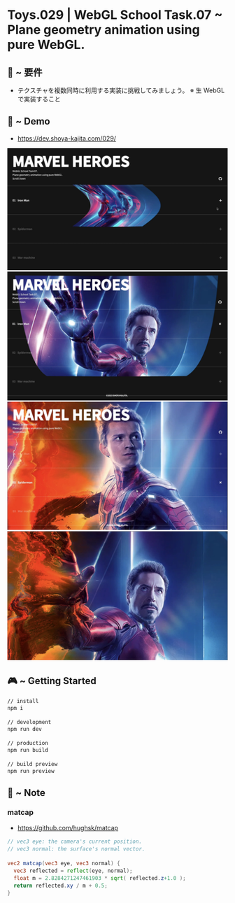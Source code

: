 # Toys.029 | WebGL School Task.07 ~ Plane geometry animation using pure WebGL.

## 🪬 ~ 要件
- テクスチャを複数同時に利用する実装に挑戦してみましょう。
※ 生 WebGL で実装すること


## 👾 ~ Demo


- https://dev.shoya-kajita.com/029/

<img src="public/assets/img/head/screenshot.webp">

<img src="screenshot1.webp">

<img src="screenshot2.webp">

<img src="screenshot3.webp">

## 🎮 ~ Getting Started

```
// install
npm i

// development
npm run dev

// production
npm run build

// build preview
npm run preview
```

## 📝 ~ Note

### matcap

- https://github.com/hughsk/matcap

```glsl
// vec3 eye: the camera's current position.
// vec3 normal: the surface's normal vector.

vec2 matcap(vec3 eye, vec3 normal) {
  vec3 reflected = reflect(eye, normal);
  float m = 2.8284271247461903 * sqrt( reflected.z+1.0 );
  return reflected.xy / m + 0.5;
}
```
